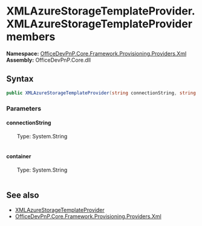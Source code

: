# XMLAzureStorageTemplateProvider.XMLAzureStorageTemplateProvider members 
  

**Namespace:** [OfficeDevPnP.Core.Framework.Provisioning.Providers.Xml](OfficeDevPnP.Core.Framework.Provisioning.Providers.Xml.md)  
**Assembly:** OfficeDevPnP.Core.dll  
## Syntax
```C#
public XMLAzureStorageTemplateProvider(string connectionString, string container)
```
### Parameters
#### connectionString  
&emsp;&emsp;Type: System.String  
&emsp;&emsp;  


#### container  
&emsp;&emsp;Type: System.String  
&emsp;&emsp;  


## See also
- [XMLAzureStorageTemplateProvider](OfficeDevPnP.Core.Framework.Provisioning.Providers.Xml.XMLAzureStorageTemplateProvider.md)
- [OfficeDevPnP.Core.Framework.Provisioning.Providers.Xml](OfficeDevPnP.Core.Framework.Provisioning.Providers.Xml.md)
